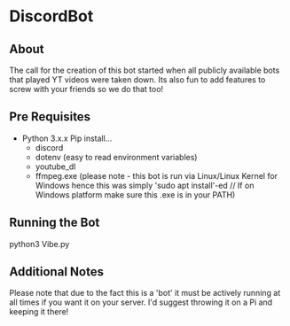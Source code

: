 # DiscordBot
## About
The call for the creation of this bot started when all publicly available bots that played YT videos were taken down. Its also fun to add features to screw with your friends so we do that too!
## Pre Requisites
- Python 3.x.x
  Pip install...
  - discord
  - dotenv (easy to read environment variables)
  - youtube_dl
  - ffmpeg.exe (please note - this bot is run via Linux/Linux Kernel for Windows hence this was simply 'sudo apt install'-ed // If on Windows platform make sure this .exe is in your PATH)
## Running the Bot
python3 Vibe.py
## Additional Notes
Please note that due to the fact this is a 'bot' it must be actively running at all times if you want it on your server. I'd suggest throwing it on a Pi and keeping it there! 
